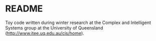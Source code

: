 # README #

Toy code written during winter research at the Complex and Intelligent Systems group at the
University of Queensland (http://www.itee.uq.edu.au/cis/home).
